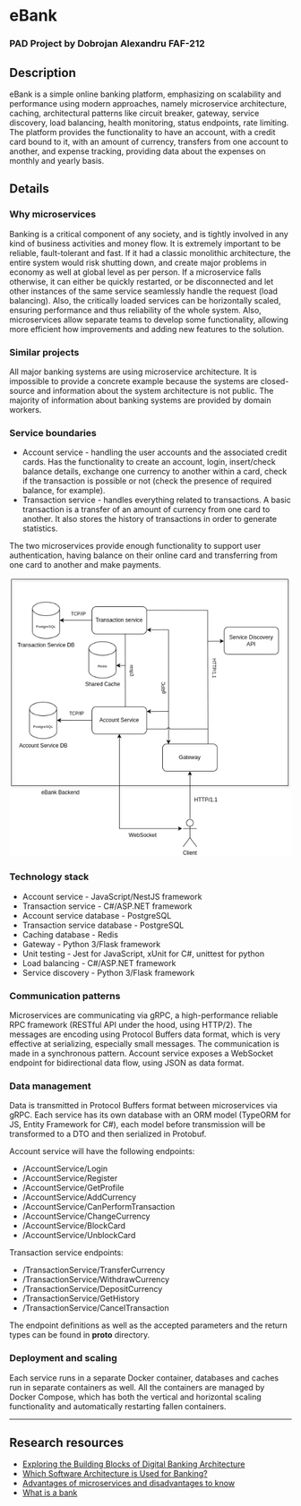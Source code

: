 # eBank
### PAD Project by Dobrojan Alexandru FAF-212


## Description
eBank is a simple online banking platform, emphasizing on scalability and performance using modern approaches, namely microservice architecture, caching, 
architectural patterns like circuit breaker, gateway, service discovery, load balancing, health monitoring, status endpoints, rate limiting.
The platform provides the functionality to have an account, with a credit card bound to it, with an amount of currency, transfers from one account to another, and
expense tracking, providing data about the expenses on monthly and yearly basis.


## Details
### Why microservices
Banking is a critical component of any society, and is tightly involved in any kind of business activities and money flow. It is extremely important to be reliable,
fault-tolerant and fast. If it had a classic monolithic architecture, the entire system would risk shutting down, and create major problems in economy as well at global level
as per person. If a microservice falls otherwise, it can either be quickly restarted, or be disconnected and let other instances of the same service seamlessly handle the request (load balancing). 
Also, the critically loaded services can be horizontally scaled, ensuring performance and thus reliability of the whole system. Also, microservices allow separate teams to
develop some functionality, allowing more efficient how improvements and adding new features to the solution.

### Similar projects 
All major banking systems are using microservice architecture. It is impossible to provide a concrete example because the systems are closed-source and information about the system
architecture is not public. The majority of information about banking systems are provided by domain workers.

### Service boundaries
  - Account service - handling the user accounts and the associated credit cards. Has the functionality to create an account, login, insert/check balance details, exchange one currency to another within a card,
check if the transaction is possible or not (check the presence of required balance, for example).
  - Transaction service - handles everything related to transactions. A basic transaction is a transfer of an amount of currency from one card to another. It also stores the history of transactions in order to generate
statistics.

The two microservices provide enough functionality to support user authentication, having balance on their online card and transferring from one card to another and make payments.

![System architecture](./images/pad-lab-1-services.webp)

### Technology stack
  - Account service - JavaScript/NestJS framework
  - Transaction service - C#/ASP.NET framework
  - Account service database - PostgreSQL
  - Transaction service database - PostgreSQL
  - Caching database - Redis
  - Gateway - Python 3/Flask framework
  - Unit testing - Jest for JavaScript, xUnit for C#, unittest for python
  - Load balancing - C#/ASP.NET framework
  - Service discovery - Python 3/Flask framework

### Communication patterns
Microservices are communicating via gRPC, a high-performance reliable RPC framework (RESTful API under the hood, using HTTP/2). The messages are encoding using Protocol Buffers data format, which is very effective at serializing, 
especially small messages. The communication is made in a synchronous pattern. Account service exposes a WebSocket endpoint for bidirectional data flow, using JSON as data format.

### Data management
Data is transmitted in Protocol Buffers format between microservices via gRPC. Each service has its own database with an ORM model (TypeORM for JS, Entity Framework for C#), each model before transmission will be transformed to a 
DTO and then serialized in Protobuf.

Account service will have the following endpoints:
  - /AccountService/Login
  - /AccountService/Register
  - /AccountService/GetProfile
  - /AccountService/AddCurrency
  - /AccountService/CanPerformTransaction
  - /AccountService/ChangeCurrency
  - /AccountService/BlockCard
  - /AccountService/UnblockCard

Transaction service endpoints:
  - /TransactionService/TransferCurrency
  - /TransactionService/WithdrawCurrency
  - /TransactionService/DepositCurrency
  - /TransactionService/GetHistory
  - /TransactionService/CancelTransaction

The endpoint definitions as well as the accepted parameters and the return types can be found in **proto** directory.

### Deployment and scaling
Each service runs in a separate Docker container, databases and caches run in separate containers as well. All the containers are managed by Docker Compose, which has both the vertical and 
horizontal scaling functionality and automatically restarting fallen containers.

---

## Research resources
  - [Exploring the Building Blocks of Digital Banking Architecture](https://inoxoft.com/blog/10-requirements-for-building-digital-banking-architecture/)
  - [Which Software Architecture is Used for Banking?](https://medium.com/@linnea.paul.873/which-software-architecture-is-used-for-banking-5c3b251c59d0)
  - [Advantages of microservices and disadvantages to know](https://www.atlassian.com/microservices/cloud-computing/advantages-of-microservices)
  - [What is a bank](https://www.imf.org/external/pubs/ft/fandd/2012/03/basics.htm)
